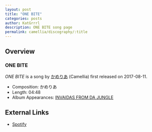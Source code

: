 ```yaml
---
layout: post
title: "ONE BITE"
categories: posts
author: KatGrrrl
description: ONE BITE song page
permalink: camellia/discography/:title
---
```


## Overview

### ONE BITE

*ONE BITE* is a song by [かめりあ](<{% link postsWiki/_posts/2023-12-10-camellia.md %}>) (Camellia) first released on 2017-08-11.

* Composition: かめりあ
* Length: 04:48
* Album Appearances: [INVAIDAS FROM DA JUNGLE](<{% link postsInclude/_posts/camellia/albums/INVAIDAS-FROM-DA-JUNGLE/2023-12-20-INVAIDAS-FROM-DA-JUNGLE.md %}>)

## External Links

* [Spotify](https://open.spotify.com/track/6845fCSMss9uAtAj86n79k?si=37306a7cb122492d)

